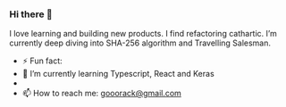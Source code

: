 ### Hi there 👋

I love learning and building new products.  I find refactoring cathartic. I’m currently deep diving into SHA-256 algorithm and Travelling Salesman.

- ⚡ Fun fact: 
- 🌱 I’m currently learning Typescript, React and Keras
- 
- 📫 How to reach me: gooorack@gmail.com

<!--
**gooorack/gooorack** is a ✨ _special_ ✨ repository because its `README.md` (this file) appears on your GitHub profile.

Here are some ideas to get you started:

- 🔭 I’m currently working on ...
- 🌱 I’m currently learning ...
- 👯 I’m looking to collaborate on ...
- 🤔 I’m looking for help with ...
- 💬 Ask me about ...
- 📫 How to reach me: ...
- 😄 Pronouns: ...
- ⚡ Fun fact: ...
-->
